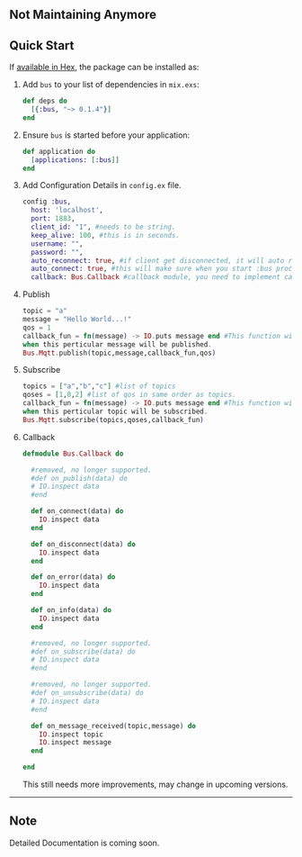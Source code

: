 ## Not Maintaining Anymore
## Quick Start

If [available in Hex](https://hex.pm/packages/bus), the package can be installed as:

1. Add `bus` to your list of dependencies in `mix.exs`:

    ```elixir
    def deps do
      [{:bus, "~> 0.1.4"}]
    end
    ```

2. Ensure `bus` is started before your application:

    ```elixir
    def application do
      [applications: [:bus]]
    end
    ```

3. Add Configuration Details in `config.ex` file.

    ```elixir
    config :bus,
      host: 'localhost',
      port: 1883,
      client_id: "1", #needs to be string.
      keep_alive: 100, #this is in seconds.
      username: "",
      password: "",
      auto_reconnect: true, #if client get disconnected, it will auto reconnect.
      auto_connect: true, #this will make sure when you start :bus process, it gets connected autometically
      callback: Bus.Callback #callback module, you need to implement callback inside.
    ```

4. Publish

    ```elixir
    topic = "a"
    message = "Hello World...!"
    qos = 1
    callback_fun = fn(message) -> IO.puts message end #This function will be called
    when this perticular message will be published.
    Bus.Mqtt.publish(topic,message,callback_fun,qos)
    ```

5. Subscribe

    ```elixir
    topics = ["a","b","c"] #list of topics
    qoses = [1,0,2] #list of qos in same order as topics.
    callback_fun = fn(message) -> IO.puts message end #This function will be called
    when this perticular topic will be subscribed.
    Bus.Mqtt.subscribe(topics,qoses,callback_fun)
    ```

6. Callback

    ```elixir
    defmodule Bus.Callback do

      #removed, no longer supported.
      #def on_publish(data) do
      #	IO.inspect data
      #end

      def on_connect(data) do
        IO.inspect data
      end

      def on_disconnect(data) do
        IO.inspect data
      end

      def on_error(data) do
        IO.inspect data
      end

      def on_info(data) do
        IO.inspect data
      end

      #removed, no longer supported.
      #def on_subscribe(data) do
      #	IO.inspect data
      #end

      #removed, no longer supported.
      #def on_unsubscribe(data) do
      #	IO.inspect data
      #end

      def on_message_received(topic,message) do
        IO.inspect topic
        IO.inspect message
      end

    end
    ```

    This still needs more improvements, may change in upcoming versions.

---

## Note

Detailed Documentation is coming soon.
